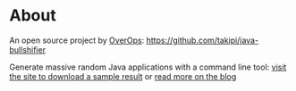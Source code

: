 # About

An open source project by [OverOps](https://www.overops.com): https://github.com/takipi/java-bullshifier

Generate massive random Java applications with a command line tool: [visit the site to download a sample result](https://takipi.github.io/java-bullshifier) or [read more on the blog](http://blog.takipi.com/java-bullshifier-generate-massive-random-code-bases)
